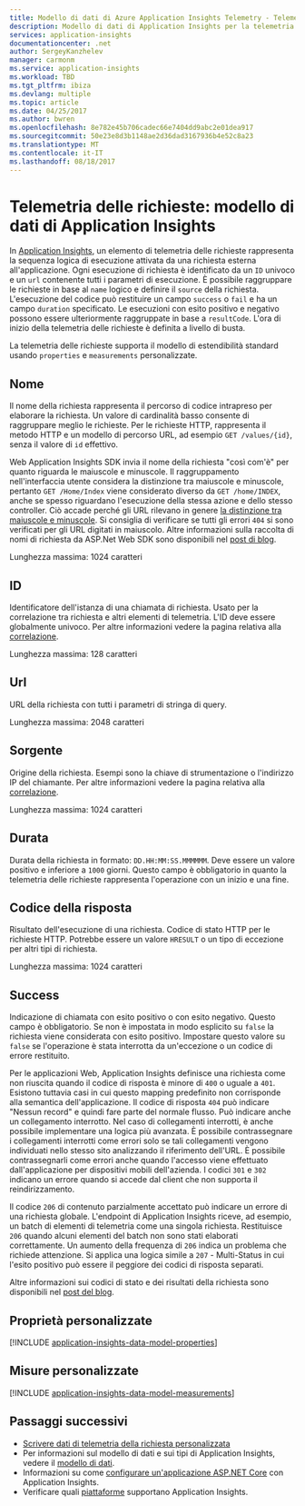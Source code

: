 ```yaml
---
title: Modello di dati di Azure Application Insights Telemetry - Telemetria delle richieste | Microsoft Docs
description: Modello di dati di Application Insights per la telemetria delle richieste
services: application-insights
documentationcenter: .net
author: SergeyKanzhelev
manager: carmonm
ms.service: application-insights
ms.workload: TBD
ms.tgt_pltfrm: ibiza
ms.devlang: multiple
ms.topic: article
ms.date: 04/25/2017
ms.author: bwren
ms.openlocfilehash: 8e782e45b706cadec66e7404dd9abc2e01dea917
ms.sourcegitcommit: 50e23e8d3b1148ae2d36dad3167936b4e52c8a23
ms.translationtype: MT
ms.contentlocale: it-IT
ms.lasthandoff: 08/18/2017
---
```

# <a name="request-telemetry-application-insights-data-model"></a>Telemetria delle richieste: modello di dati di Application Insights

In [Application Insights](app-insights-overview.md), un elemento di telemetria delle richieste rappresenta la sequenza logica di esecuzione attivata da una richiesta esterna all'applicazione. Ogni esecuzione di richiesta è identificato da un `ID` univoco e un `url` contenente tutti i parametri di esecuzione. È possibile raggruppare le richieste in base al `name` logico e definire il `source` della richiesta. L'esecuzione del codice può restituire un campo `success` o `fail` e ha un campo `duration` specificato. Le esecuzioni con esito positivo e negativo possono essere ulteriormente raggruppate in base a `resultCode`. L'ora di inizio della telemetria delle richieste è definita a livello di busta.

La telemetria delle richieste supporta il modello di estendibilità standard usando `properties` e `measurements` personalizzate.

## <a name="name"></a>Nome

Il nome della richiesta rappresenta il percorso di codice intrapreso per elaborare la richiesta. Un valore di cardinalità basso consente di raggruppare meglio le richieste. Per le richieste HTTP, rappresenta il metodo HTTP e un modello di percorso URL, ad esempio `GET /values/{id}`, senza il valore di `id` effettivo.

Web Application Insights SDK invia il nome della richiesta "così com'è" per quanto riguarda le maiuscole e minuscole. Il raggruppamento nell'interfaccia utente considera la distinzione tra maiuscole e minuscole, pertanto `GET /Home/Index` viene considerato diverso da `GET /home/INDEX`, anche se spesso riguardano l'esecuzione della stessa azione e dello stesso controller. Ciò accade perché gli URL rilevano in genere [la distinzione tra maiuscole e minuscole](http://www.w3.org/TR/WD-html40-970708/htmlweb.html). Si consiglia di verificare se tutti gli errori `404` si sono verificati per gli URL digitati in maiuscolo. Altre informazioni sulla raccolta di nomi di richiesta da ASP.Net Web SDK sono disponibili nel [post di blog](http://apmtips.com/blog/2015/02/23/request-name-and-url/).

Lunghezza massima: 1024 caratteri

## <a name="id"></a>ID

Identificatore dell'istanza di una chiamata di richiesta. Usato per la correlazione tra richiesta e altri elementi di telemetria. L'ID deve essere globalmente univoco. Per altre informazioni vedere la pagina relativa alla [correlazione](application-insights-correlation.md).

Lunghezza massima: 128 caratteri

## <a name="url"></a>Url

URL della richiesta con tutti i parametri di stringa di query.

Lunghezza massima: 2048 caratteri

## <a name="source"></a>Sorgente

Origine della richiesta. Esempi sono la chiave di strumentazione o l'indirizzo IP del chiamante. Per altre informazioni vedere la pagina relativa alla [correlazione](application-insights-correlation.md).

Lunghezza massima: 1024 caratteri

## <a name="duration"></a>Durata

Durata della richiesta in formato: `DD.HH:MM:SS.MMMMMM`. Deve essere un valore positivo e inferiore a `1000` giorni. Questo campo è obbligatorio in quanto la telemetria delle richieste rappresenta l'operazione con un inizio e una fine.

## <a name="response-code"></a>Codice della risposta

Risultato dell'esecuzione di una richiesta. Codice di stato HTTP per le richieste HTTP. Potrebbe essere un valore `HRESULT` o un tipo di eccezione per altri tipi di richiesta.

Lunghezza massima: 1024 caratteri

## <a name="success"></a>Success

Indicazione di chiamata con esito positivo o con esito negativo. Questo campo è obbligatorio. Se non è impostata in modo esplicito su `false` la richiesta viene considerata con esito positivo. Impostare questo valore su `false` se l'operazione è stata interrotta da un'eccezione o un codice di errore restituito.

Per le applicazioni Web, Application Insights definisce una richiesta come non riuscita quando il codice di risposta è minore di `400` o uguale a `401`. Esistono tuttavia casi in cui questo mapping predefinito non corrisponde alla semantica dell'applicazione. Il codice di risposta `404` può indicare "Nessun record" e quindi fare parte del normale flusso. Può indicare anche un collegamento interrotto. Nel caso di collegamenti interrotti, è anche possibile implementare una logica più avanzata. È possibile contrassegnare i collegamenti interrotti come errori solo se tali collegamenti vengono individuati nello stesso sito analizzando il riferimento dell'URL. È possibile contrassegnarli come errori anche quando l'accesso viene effettuato dall'applicazione per dispositivi mobili dell'azienda. I codici `301` e `302` indicano un errore quando si accede dal client che non supporta il reindirizzamento.

Il codice `206` di contenuto parzialmente accettato può indicare un errore di una richiesta globale. L'endpoint di Application Insights riceve, ad esempio, un batch di elementi di telemetria come una singola richiesta. Restituisce `206` quando alcuni elementi del batch non sono stati elaborati correttamente. Un aumento della frequenza di `206` indica un problema che richiede attenzione. Si applica una logica simile a `207` - Multi-Status in cui l'esito positivo può essere il peggiore dei codici di risposta separati.

Altre informazioni sui codici di stato e dei risultati della richiesta sono disponibili nel [post del blog](http://apmtips.com/blog/2016/12/03/request-success-and-response-code/).

## <a name="custom-properties"></a>Proprietà personalizzate

[!INCLUDE [application-insights-data-model-properties](../../includes/application-insights-data-model-properties.md)]

## <a name="custom-measurements"></a>Misure personalizzate

[!INCLUDE [application-insights-data-model-measurements](../../includes/application-insights-data-model-measurements.md)]

## <a name="next-steps"></a>Passaggi successivi

- [Scrivere dati di telemetria della richiesta personalizzata](app-insights-api-custom-events-metrics.md#trackrequest)
- Per informazioni sul modello di dati e sui tipi di Application Insights, vedere il [modello di dati](application-insights-data-model.md).
- Informazioni su come [configurare un'applicazione ASP.NET Core](app-insights-asp-net.md) con Application Insights.
- Verificare quali [piattaforme](app-insights-platforms.md) supportano Application Insights.
